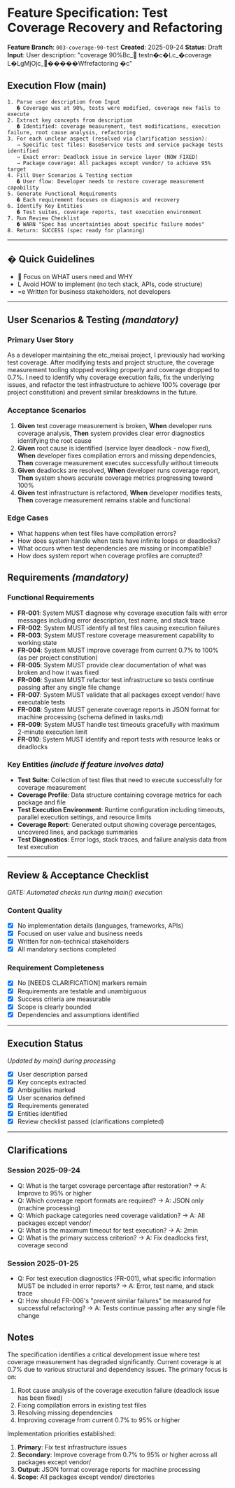 # Feature Specification: Test Coverage Recovery and Refactoring

**Feature Branch**: `003-coverage-90-test`
**Created**: 2025-09-24
**Status**: Draft
**Input**: User description: "coverage 90%Bc_ testn�c�Lc_�coverage L�LgMjOjc_ �����Wf refactoring �c"

## Execution Flow (main)
```
1. Parse user description from Input
   � Coverage was at 90%, tests were modified, coverage now fails to execute
2. Extract key concepts from description
   � Identified: coverage measurement, test modifications, execution failure, root cause analysis, refactoring
3. For each unclear aspect (resolved via clarification session):
   → Specific test files: BaseService tests and service package tests identified
   → Exact error: Deadlock issue in service layer (NOW FIXED)
   → Package coverage: All packages except vendor/ to achieve 95% target
4. Fill User Scenarios & Testing section
   � User flow: Developer needs to restore coverage measurement capability
5. Generate Functional Requirements
   � Each requirement focuses on diagnosis and recovery
6. Identify Key Entities
   � Test suites, coverage reports, test execution environment
7. Run Review Checklist
   � WARN "Spec has uncertainties about specific failure modes"
8. Return: SUCCESS (spec ready for planning)
```

---

## � Quick Guidelines
-  Focus on WHAT users need and WHY
- L Avoid HOW to implement (no tech stack, APIs, code structure)
- =e Written for business stakeholders, not developers

---

## User Scenarios & Testing *(mandatory)*

### Primary User Story
As a developer maintaining the etc_meisai project, I previously had working test coverage. After modifying tests and project structure, the coverage measurement tooling stopped working properly and coverage dropped to 0.7%. I need to identify why coverage execution fails, fix the underlying issues, and refactor the test infrastructure to achieve 100% coverage (per project constitution) and prevent similar breakdowns in the future.

### Acceptance Scenarios
1. **Given** test coverage measurement is broken, **When** developer runs coverage analysis, **Then** system provides clear error diagnostics identifying the root cause
2. **Given** root cause is identified (service layer deadlock - now fixed), **When** developer fixes compilation errors and missing dependencies, **Then** coverage measurement executes successfully without timeouts
3. **Given** deadlocks are resolved, **When** developer runs coverage report, **Then** system shows accurate coverage metrics progressing toward 100%
4. **Given** test infrastructure is refactored, **When** developer modifies tests, **Then** coverage measurement remains stable and functional

### Edge Cases
- What happens when test files have compilation errors?
- How does system handle when tests have infinite loops or deadlocks?
- What occurs when test dependencies are missing or incompatible?
- How does system report when coverage profiles are corrupted?

## Requirements *(mandatory)*

### Functional Requirements
- **FR-001**: System MUST diagnose why coverage execution fails with error messages including error description, test name, and stack trace
- **FR-002**: System MUST identify all test files causing execution failures
- **FR-003**: System MUST restore coverage measurement capability to working state
- **FR-004**: System MUST improve coverage from current 0.7% to 100% (as per project constitution)
- **FR-005**: System MUST provide clear documentation of what was broken and how it was fixed
- **FR-006**: System MUST refactor test infrastructure so tests continue passing after any single file change
- **FR-007**: System MUST validate that all packages except vendor/ have executable tests
- **FR-008**: System MUST generate coverage reports in JSON format for machine processing (schema defined in tasks.md)
- **FR-009**: System MUST handle test timeouts gracefully with maximum 2-minute execution limit
- **FR-010**: System MUST identify and report tests with resource leaks or deadlocks

### Key Entities *(include if feature involves data)*
- **Test Suite**: Collection of test files that need to execute successfully for coverage measurement
- **Coverage Profile**: Data structure containing coverage metrics for each package and file
- **Test Execution Environment**: Runtime configuration including timeouts, parallel execution settings, and resource limits
- **Coverage Report**: Generated output showing coverage percentages, uncovered lines, and package summaries
- **Test Diagnostics**: Error logs, stack traces, and failure analysis data from test execution

---

## Review & Acceptance Checklist
*GATE: Automated checks run during main() execution*

### Content Quality
- [x] No implementation details (languages, frameworks, APIs)
- [x] Focused on user value and business needs
- [x] Written for non-technical stakeholders
- [x] All mandatory sections completed

### Requirement Completeness
- [x] No [NEEDS CLARIFICATION] markers remain
- [x] Requirements are testable and unambiguous
- [x] Success criteria are measurable
- [x] Scope is clearly bounded
- [x] Dependencies and assumptions identified

---

## Execution Status
*Updated by main() during processing*

- [x] User description parsed
- [x] Key concepts extracted
- [x] Ambiguities marked
- [x] User scenarios defined
- [x] Requirements generated
- [x] Entities identified
- [x] Review checklist passed (clarifications completed)

---

## Clarifications

### Session 2025-09-24
- Q: What is the target coverage percentage after restoration? → A: Improve to 95% or higher
- Q: Which coverage report formats are required? → A: JSON only (machine processing)
- Q: Which package categories need coverage validation? → A: All packages except vendor/
- Q: What is the maximum timeout for test execution? → A: 2min
- Q: What is the primary success criterion? → A: Fix deadlocks first, coverage second

### Session 2025-01-25
- Q: For test execution diagnostics (FR-001), what specific information MUST be included in error reports? → A: Error, test name, and stack trace
- Q: How should FR-006's "prevent similar failures" be measured for successful refactoring? → A: Tests continue passing after any single file change

## Notes
The specification identifies a critical development issue where test coverage measurement has degraded significantly. Current coverage is at 0.7% due to various structural and dependency issues. The primary focus is on:
1. Root cause analysis of the coverage execution failure (deadlock issue has been fixed)
2. Fixing compilation errors in existing test files
3. Resolving missing dependencies
4. Improving coverage from current 0.7% to 95% or higher

Implementation priorities established:
1. **Primary**: Fix test infrastructure issues
2. **Secondary**: Improve coverage from 0.7% to 95% or higher across all packages except vendor/
3. **Output**: JSON format coverage reports for machine processing
4. **Scope**: All packages except vendor/ directories